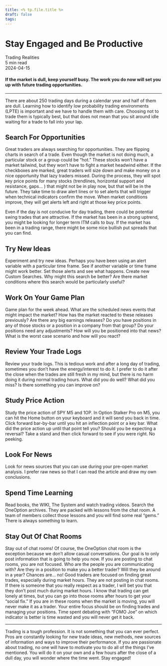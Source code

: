 ```yaml
---
title: <% tp.file.title %>
draft: false
tags:
---
```


<div class="bg-secondary">
<h1 class="py-5 ms-3 ms-md-4 my-0">Stay Engaged and Be Productive</h1>
</div>
<div class="d-flex align-items-center flex-wrap text-muted ps-3 ps-md-4 py-3 border-top border-bottom">
<div class="border-end pe-3 me-3">
<span class="badge bg-faded-primary text-primary">
Trading Realities </span>
</div>
<div class="fs-sm pe-3 border-end me-3">5 min read</div>
<div class="fs-sm">
2024-04-15 </div>
</div>
<section class="px-3 px-md-4 py-4">
<h4 class="wp-block-heading">If the market is dull, keep yourself busy. The work you do now will set you up with future trading opportunities.</h4>
<hr class="wp-block-separator has-alpha-channel-opacity">
<p>There are about 250 trading days during a calendar year and half of them are dull. Learning how to identify low probability trading environments (LPTE) is important and we have to handle them with care. Choosing not to trade them is typically best, but that does not mean that you sit around idle waiting for a trade to fall into your lap. </p>
<h2 class="wp-block-heading" id="Search_For_Opportunities">Search For Opportunities </h2>
<p>Great traders are always searching for opportunities. They are flipping charts in search of a trade. Even though the market is not doing much, a particular stock or a group could be “hot.” These stocks won’t have a market tailwind, but they won’t have to fight a market headwind either. If the checkboxes are marked, great traders will size down and make money on a nice opportunity that lazy traders missed. During the process, they will spot key price points for many stocks (trendlines, horizontal support and resistance, gaps… ) that might not be in play now, but that will be in the future. They take time to draw alert lines or to set alerts that will trigger when technical indicators confirm the move. When market conditions improve, they will get alerts left and right at those key price points. </p>
<p>Even if the day is not conducive for day trading, there could be potential swing trades that are attractive. If the market has been in a strong uptrend, you might be looking for longer term ITM calls to buy. If the market has been in a trading range, there might be some nice bullish put spreads that you can find. </p>
<h2 class="wp-block-heading" id="Try_New_Ideas">Try New Ideas</h2>
<p>Experiment and try new ideas. Perhaps you have been using an alert variable with a particular time frame. See if another variable or time frame might work better. Set those alerts and see what happens. Create new Custom Searches. Why might this search be better? Are there market conditions where this search would be particularly useful? </p>
<h2 class="wp-block-heading" id="Work_On_Your_Game_Plan">Work On Your Game Plan</h2>
<p>Game plan for the week ahead. What are the scheduled news events that might impact the market? How has the market reacted to these releases previously? Are there any big earnings releases? Do you have positions in any of those stocks or a position in a company from that group? Do your positions need any adjustments? How will you be positioned into that news? What is the worst case scenario and how will you react?</p>
<h2 class="wp-block-heading" id="Review_Your_Trade_Logs">Review Your Trade Logs</h2>
<p>Review your trade logs. This is tedious work and after a long day of trading, sometimes you don’t have the energy/interest to do it. I prefer to do it after the close when the trades are still fresh in my mind, but there is no harm doing it during normal trading hours. What did you do well? What did you miss? Is there something you can improve on? </p>
<h2 class="wp-block-heading" id="Study_Price_Action">Study Price Action</h2>
<p>Study the price action of SPY M5 and 1OP. In Option Stalker Pro on M5, you can hit the Home button on your keyboard and it will send you back in time. Click forward bar-by-bar until you hit an inflection point or a key bar. What did the price action up until that point tell you? Should you be expecting a reversal? Take a stand and then click forward to see if you were right. No peeking. </p>
<h2 class="wp-block-heading" id="Look_For_News">Look For News</h2>
<p>Look for news sources that you can use during your pre-open market analysis. I prefer raw news so that I can read the article and draw my own conclusions. </p>
<h2 class="wp-block-heading" id="Spend_Time_Learning">Spend Time Learning</h2>
<p>Read books, the WIKI, The System and watch trading videos. Search the OneOption archives. They are packed with lessons from the chat room. A team of members collect those lessons and you will find some real “gems.” There is always something to learn. </p>
<h2 class="wp-block-heading" id="Stay_Out_Of_Chat_Rooms">Stay Out Of Chat Rooms</h2>
<p>Stay out of chat rooms! Of course, the OneOption chat room is the exception because we don’t allow casual conversations. Our goal is to only post information that is going to help you now. If you are posting to chat rooms, you are not focused. Who are the people you are communicating with? Are they in a position to make you a better trader? Will they be around in a year? Chances are… no! Good traders are focused on finding great trades, especially during market hours. They are not posting in chat rooms. If there is someone that you really respect as a trader, I will bet you that they don’t post much during market hours. I know that trading can get lonely at times, but you can go into those rooms after hours to get your “social fix.” If you are in these rooms when the market is moving, you will never make it as a trader. Your entire focus should be on finding trades and managing your positions. Time spent debating with “FOMO Joe” on which indicator is better is time wasted and you will never get it back.</p>
<hr class="wp-block-separator has-alpha-channel-opacity">
<p>Trading is a tough profession. It is not something that you can ever perfect. Pros are constantly looking for new trade ideas, new methods, new sources of information and ways to improve their performance. If you are passionate about trading, no one will have to motivate you to do all of the things I’ve mentioned. You will do it on your own and a few hours after the close of a dull day, you will wonder where the time went. Stay engaged! </p>
</section>
